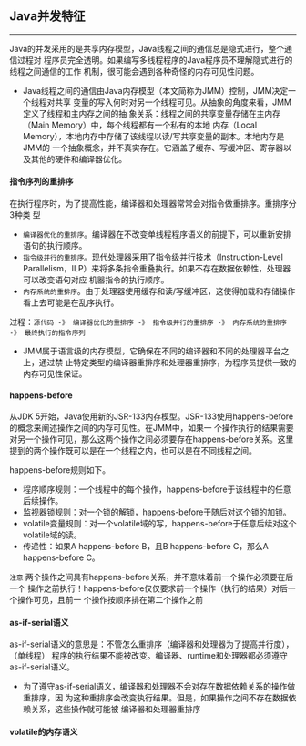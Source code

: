 ## Java并发特征
---
Java的并发采用的是共享内存模型，Java线程之间的通信总是隐式进行，整个通信过程对 程序员完全透明。如果编写多线程程序的Java程序员不理解隐式进行的线程之间通信的工作 机制，很可能会遇到各种奇怪的内存可见性问题。

* Java线程之间的通信由Java内存模型（本文简称为JMM）控制，JMM决定一个线程对共享 变量的写入何时对另一个线程可见。从抽象的角度来看，JMM定义了线程和主内存之间的抽 象关系：线程之间的共享变量存储在主内存（Main Memory）中，每个线程都有一个私有的本地 内存（Local Memory），本地内存中存储了该线程以读/写共享变量的副本。本地内存是JMM的 一个抽象概念，并不真实存在。它涵盖了缓存、写缓冲区、寄存器以及其他的硬件和编译器优化。

#### 指令序列的重排序

在执行程序时，为了提高性能，编译器和处理器常常会对指令做重排序。重排序分3种类 型

* `编译器优化的重排序`。编译器在不改变单线程程序语义的前提下，可以重新安排语句的执行顺序。
* `指令级并行的重排序`。现代处理器采用了指令级并行技术（Instruction-Level Parallelism，ILP）来将多条指令重叠执行。如果不存在数据依赖性，处理器可以改变语句对应 机器指令的执行顺序。 
* `内存系统的重排序`。由于处理器使用缓存和读/写缓冲区，这使得加载和存储操作看上去可能是在乱序执行。

过程：`源代码 -》 编译器优化的重排序 -》 指令级并行的重排序 -》 内存系统的重排序 -》 最终执行的指令序列`


* JMM属于语言级的内存模型，它确保在不同的编译器和不同的处理器平台之上，通过禁
止特定类型的编译器重排序和处理器重排序，为程序员提供一致的内存可见性保证。

#### happens-before

从JDK 5开始，Java使用新的JSR-133内存模型。JSR-133使用happens-before的概念来阐述操作之间的内存可见性。在JMM中，如果一 个操作执行的结果需要对另一个操作可见，那么这两个操作之间必须要存在happens-before关系。这里提到的两个操作既可以是在一个线程之内，也可以是在不同线程之间。

happens-before规则如下。
* 程序顺序规则：一个线程中的每个操作，happens-before于该线程中的任意后续操作。
* 监视器锁规则：对一个锁的解锁，happens-before于随后对这个锁的加锁。
* volatile变量规则：对一个volatile域的写，happens-before于任意后续对这个volatile域的读。
* 传递性：如果A happens-before B，且B happens-before C，那么A happens-before C。

`注意` 两个操作之间具有happens-before关系，并不意味着前一个操作必须要在后一个 操作之前执行！happens-before仅仅要求前一个操作（执行的结果）对后一个操作可见，且前一 个操作按顺序排在第二个操作之前

#### as-if-serial语义
as-if-serial语义的意思是：不管怎么重排序（编译器和处理器为了提高并行度），（单线程） 程序的执行结果不能被改变。编译器、runtime和处理器都必须遵守as-if-serial语义。

* 为了遵守as-if-serial语义，编译器和处理器不会对存在数据依赖关系的操作做重排序，因 为这种重排序会改变执行结果。但是，如果操作之间不存在数据依赖关系，这些操作就可能被 编译器和处理器重排序

#### volatile的内存语义
